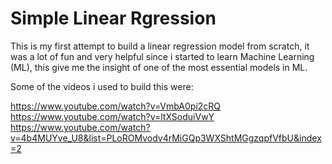 # Simple Linear Rgression

This is my first attempt to build a linear regression model from scratch, it was a lot of fun and very helpful since i started to learn Machine Learning (ML), this give me the insight of one of the most essential models in ML.

Some of the videos i used to build this were:

https://www.youtube.com/watch?v=VmbA0pi2cRQ
https://www.youtube.com/watch?v=ltXSoduiVwY
https://www.youtube.com/watch?v=4b4MUYve_U8&list=PLoROMvodv4rMiGQp3WXShtMGgzqpfVfbU&index=2
